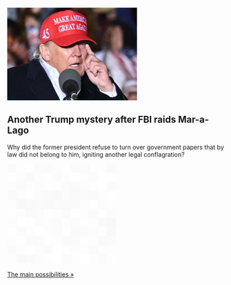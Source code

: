
![Another Trump mystery after FBI raids Mar-a-Lago](./20220818175911.png)
## Another Trump mystery after FBI raids Mar-a-Lago

Why did the former president refuse to turn over government papers that by law did not belong to him, igniting another legal conflagration?

![pic](../square_bg.png)

[The main possibilities »](https://www.yahoo.com/news/another-trump-mystery-why-did-120603004.html)
